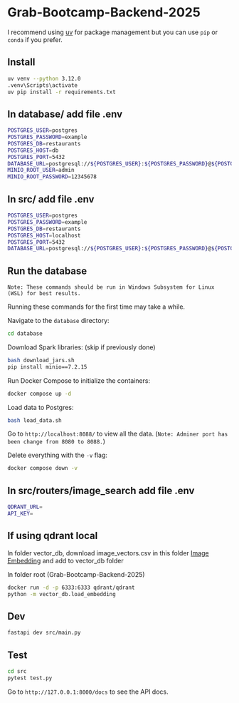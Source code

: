 # Grab-Bootcamp-Backend-2025

I recommend using [uv](https://github.com/astral-sh/uv) for package management but you can use `pip` or `conda` if you prefer.


## Install

```bash
uv venv --python 3.12.0
.venv\Scripts\activate
uv pip install -r requirements.txt
```
## In database/ add file .env
```bash
POSTGRES_USER=postgres
POSTGRES_PASSWORD=example
POSTGRES_DB=restaurants
POSTGRES_HOST=db
POSTGRES_PORT=5432
DATABASE_URL=postgresql://${POSTGRES_USER}:${POSTGRES_PASSWORD}@${POSTGRES_HOST}:${POSTGRES_PORT}/${POSTGRES_DB}
MINIO_ROOT_USER=admin
MINIO_ROOT_PASSWORD=12345678
```
## In src/ add file .env
```bash
POSTGRES_USER=postgres
POSTGRES_PASSWORD=example
POSTGRES_DB=restaurants
POSTGRES_HOST=localhost
POSTGRES_PORT=5432
DATABASE_URL=postgresql://${POSTGRES_USER}:${POSTGRES_PASSWORD}@${POSTGRES_HOST}:${POSTGRES_PORT}/${POSTGRES_DB}
```
## Run the database

`Note: These commands should be run in Windows Subsystem for Linux (WSL) for best results.`

Running these commands for the first time may take a while.

Navigate to the `database` directory:
```sh
cd database
```

Download Spark libraries: (skip if previously done)
```sh
bash download_jars.sh
pip install minio==7.2.15 
```

Run Docker Compose to initialize the containers:
```sh
docker compose up -d
```

Load data to Postgres:
```sh
bash load_data.sh
```

Go to `http://localhost:8088/` to view all the data. (`Note: Adminer port has been change from 8080 to 8088.`)

Delete everything with the `-v` flag:
```sh
docker compose down -v
```

## In src/routers/image_search add file .env
```bash
QDRANT_URL=
API_KEY=
```

## If using qdrant local
In folder vector_db, download image_vectors.csv in this folder [Image Embedding](https://drive.google.com/drive/folders/1nKzVk1eyjutBAYo34F7gatrBIcarMyNY?usp=sharing) and add to vector_db folder  

In folder root (Grab-Bootcamp-Backend-2025)
```bash
docker run -d -p 6333:6333 qdrant/qdrant
python -m vector_db.load_embedding
```


## Dev

```bash
fastapi dev src/main.py
```

## Test

```bash
cd src
pytest test.py
```

Go to `http://127.0.0.1:8000/docs` to see the API docs.
